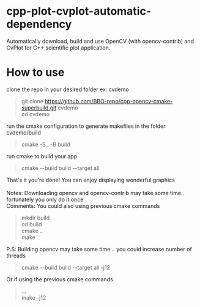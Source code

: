 # cpp-plot-cvplot-automatic-dependency
Automatically download, build and use OpenCV (with opencv-contrib) and CvPlot for C++ scientific plot application.

# How to use
clone the repo in your desired folder ex: cvdemo
> git clone https://github.com/BBO-repo/cpp-opencv-cmake-superbuild.git cvdemo</br>
> cd cvdemo

run the cmake configuration to generate makefiles in the folder cvdemo/build 
> cmake -S . -B build

run cmake to build your app
> cmake --build build --target all

That's it you're done! You can enjoy displaying wonderful graphics<br/><br/>
Notes: Downloading opencv and opencv-contrib may take some time.. fortunately you only do it once</br>
Comments: You could also using previous cmake commands
> mkdir build<br/>
> cd build<br/>
> cmake ..<br/>
> make

P.S: Building opencv may take some time .. you could increase number of threads
> cmake --build build --target all -j12

Or if using the previous cmake commands</br>
> ...</br>
> make -j12

